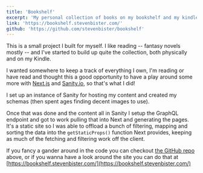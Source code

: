 ```yaml
---
title: 'Bookshelf'
excerpt: 'My personal collection of books on my bookshelf and my kindle.'
link: 'https://bookshelf.stevenbister.com/'
github: 'https://github.com/stevenbister/bookshelf'
---
```


This is a small project I built for myself. I like reading -- fantasy novels mostly -- and I've started to build up quite the collection, both physically and on my Kindle.

I wanted somewhere to keep a track of everything I own, I'm reading or have read and thought this a good opportunity to have a play around some more with [Next.js](https://nextjs.org/) and [Sanity.io](https://www.sanity.io/), so that's what I did!

I set up an instance of Sanity for hosting my content and created my schemas (then spent ages finding decent images to use).

Once that was done and the content all in Sanity I setup the GraphQL endpoint and got to work pulling that into Next and generating the pages. It's a static site so I was able to offload a bunch of filtering, mapping and sorting the data into the `getStaticProps()` function Next provides, keeping as much of the fetching and filtering work off the client.

If you fancy a gander around in the code you can checkout [the GitHub repo](https://github.com/stevenbister/bookshelf) above, or if you wanna have a look around the site you can do that at [https://bookshelf.stevenbister.com/](https://bookshelf.stevenbister.com/)
